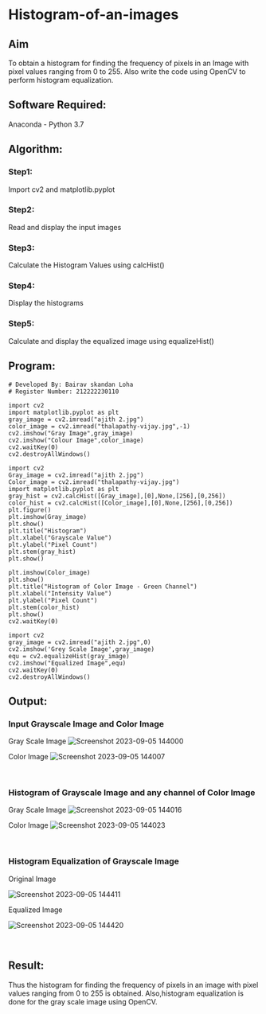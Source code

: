 # Histogram-of-an-images
## Aim
To obtain a histogram for finding the frequency of pixels in an Image with pixel values ranging from 0 to 255. Also write the code using OpenCV to perform histogram equalization.

## Software Required:
Anaconda - Python 3.7

## Algorithm:
### Step1:
Import cv2 and matplotlib.pyplot
<br>

### Step2:
Read and display the input images
<br>

### Step3:
Calculate the Histogram Values using calcHist()
<br>

### Step4:
Display the histograms
<br>

### Step5:
Calculate and display the equalized image using equalizeHist()
<br>

## Program:
```
# Developed By: Bairav skandan Loha
# Register Number: 212222230110

import cv2
import matplotlib.pyplot as plt
gray_image = cv2.imread("ajith 2.jpg")
color_image = cv2.imread("thalapathy-vijay.jpg",-1)
cv2.imshow("Gray Image",gray_image)
cv2.imshow("Colour Image",color_image)
cv2.waitKey(0)
cv2.destroyAllWindows()

import cv2
Gray_image = cv2.imread("ajith 2.jpg")
Color_image = cv2.imread("thalapathy-vijay.jpg")
import matplotlib.pyplot as plt
gray_hist = cv2.calcHist([Gray_image],[0],None,[256],[0,256])
color_hist = cv2.calcHist([Color_image],[0],None,[256],[0,256])
plt.figure()
plt.imshow(Gray_image)
plt.show()
plt.title("Histogram")
plt.xlabel("Grayscale Value")
plt.ylabel("Pixel Count")
plt.stem(gray_hist)
plt.show()

plt.imshow(Color_image)
plt.show()
plt.title("Histogram of Color Image - Green Channel")
plt.xlabel("Intensity Value")
plt.ylabel("Pixel Count")
plt.stem(color_hist)
plt.show()
cv2.waitKey(0)

import cv2
gray_image = cv2.imread("ajith 2.jpg",0)
cv2.imshow('Grey Scale Image',gray_image)
equ = cv2.equalizeHist(gray_image)
cv2.imshow("Equalized Image",equ)
cv2.waitKey(0)
cv2.destroyAllWindows()

```
## Output:
### Input Grayscale Image and Color Image
Gray Scale Image
![Screenshot 2023-09-05 144000](https://github.com/Yamunaasri/HISTOGRAM/assets/115707860/cac839c1-327c-4b1a-b33c-f3add928875b)

Color Image
![Screenshot 2023-09-05 144007](https://github.com/Yamunaasri/HISTOGRAM/assets/115707860/db87967b-2b07-4bdc-be6c-bd7daf961482)

<br>

### Histogram of Grayscale Image and any channel of Color Image
Gray Scale Image
![Screenshot 2023-09-05 144016](https://github.com/Yamunaasri/HISTOGRAM/assets/115707860/f8f5a8f8-2fbc-4864-80a9-4e9bb6cff752)

Color Image
![Screenshot 2023-09-05 144023](https://github.com/Yamunaasri/HISTOGRAM/assets/115707860/55bce756-c55e-4ef8-bcbb-184c38ff99fe)

<br>

### Histogram Equalization of Grayscale Image

Original Image

![Screenshot 2023-09-05 144411](https://github.com/Yamunaasri/HISTOGRAM/assets/115707860/a9292599-3dd0-4387-bcdc-3b73e7901601)

Equalized Image

![Screenshot 2023-09-05 144420](https://github.com/Yamunaasri/HISTOGRAM/assets/115707860/0ee182cd-5729-41b5-b88d-81fe1f7a9754)

<br>

## Result: 
Thus the histogram for finding the frequency of pixels in an image with pixel values ranging from 0 to 255 is obtained. Also,histogram equalization is done for the gray scale image using OpenCV.

